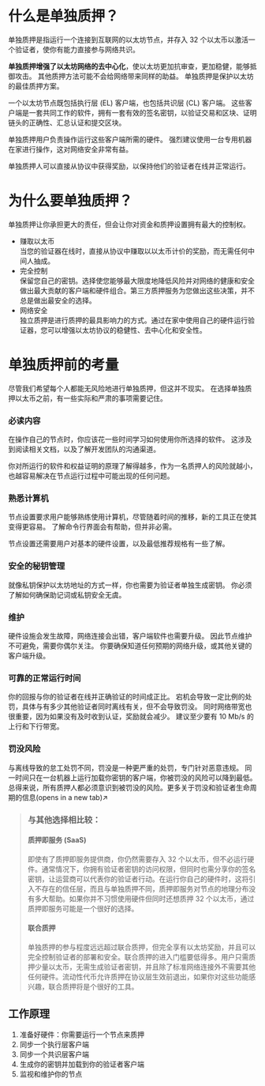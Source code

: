 # 什么是单独质押？
单独质押是指运行一个连接到互联网的以太坊节点，并存入 32 个以太币以激活一个验证者，使你有能力直接参与网络共识。

**单独质押增强了以太坊网络的去中心化**，使以太坊更加抗审查，更加稳健，能够抵御攻击。 其他质押方法可能不会给网络带来同样的助益。 单独质押是保护以太坊的最佳质押方案。

一个以太坊节点既包括执行层 (EL) 客户端，也包括共识层 (CL) 客户端。 这些客户端是一套共同工作的软件，拥有一套有效的签名密钥，以验证交易和区块、证明链头的正确性、汇总认证和提交区块。

单独质押用户负责操作运行这些客户端所需的硬件。 强烈建议使用一台专用机器在家进行操作，这对网络安全非常有益。

单独质押人可以直接从协议中获得奖励，以保持他们的验证者在线并正常运行。

# 为什么要单独质押？
单独质押让你承担更大的责任，但会让你对资金和质押设置拥有最大的控制权。
- 赚取以太币  
  当您的验证器在线时，直接从协议中赚取以以太币计价的奖励，而无需任何中间人抽成。
- 完全控制  
  保留您自己的密钥。选择使您能够最大限度地降低风险并对网络的健康和安全做出最大贡献的客户端和硬件组合。第三方质押服务为您做出这些决策，并不总是做出最安全的选择。
- 网络安全  
  独立质押是进行质押的最具影响力的方式。通过在家中使用自己的硬件运行验证器，您可以增强以太坊协议的稳健性、去中心化和安全性。

# 单独质押前的考量
尽管我们希望每个人都能无风险地进行单独质押，但这并不现实。 在选择单独质押以太币之前，有一些实际和严肃的事项需要记住。

### 必读内容
在操作自己的节点时，你应该花一些时间学习如何使用你所选择的软件。 这涉及到阅读相关文档，以及了解开发团队的沟通渠道。

你对所运行的软件和权益证明的原理了解得越多，作为一名质押人的风险就越小，也越容易解决在节点运行过程中可能出现的任何问题。

### 熟悉计算机
节点设置要求用户能够熟练使用计算机，尽管随着时间的推移，新的工具正在使其变得更容易。 了解命令行界面会有帮助，但并非必需。

节点设置还需要用户对基本的硬件设置，以及最低推荐规格有一些了解。

### 安全的秘钥管理
就像私钥保护以太坊地址的方式一样，你也需要为验证者单独生成密钥。 你必须了解如何确保助记词或私钥安全无虞。

### 维护
硬件设施会发生故障，网络连接会出错，客户端软件也需要升级。 因此节点维护不可避免，需要你偶尔关注。 你要确保知道任何预期的网络升级，或其他关键的客户端升级。

### 可靠的正常运行时间
你的回报与你的验证者在线并正确验证的时间成正比。 宕机会导致一定比例的处罚，具体与有多少其他验证者同时离线有关，但不会导致罚没。 同时网络带宽也很重要，因为如果没有及时收到认证，奖励就会减少。 建议至少要有 10 Mb/s 的上行和下行带宽。

### 罚没风险
与离线导致的怠工处罚不同，罚没是一种更严重的处罚，专门针对恶意违规。 同一时间只在一台机器上运行加载你密钥的客户端，你被罚没的风险可以降到最低。 总得来说，所有质押人都必须意识到被罚没的风险。更多关于罚没和验证者生命周期的信息(opens in a new tab)↗

> ### 与其他选择相比较：
> #### 质押即服务 (SaaS)
> 
> 即使有了质押即服务提供商，你仍然需要存入 32 个以太币，但不必运行硬件。通常情况下，你拥有验证者密钥的访问权限，但同时也需分享你的签名密钥，让运营商可以代表你的验证者行动。在运行你自己的硬件时，这将引入不存在的信任层，而且与单独质押不同，质押即服务对节点的地理分布没有多大帮助。如果你并不习惯使用硬件但同时还想质押 32 个以太币，通过质押即服务可能是一个很好的选择。
> 
> #### 联合质押
> 单独质押的参与程度远远超过联合质押，但完全享有以太坊奖励，并且可以完全控制验证者的部署和安全。联合质押的进入门槛要低得多。用户只需质押少量以太币，无需生成验证者密钥，并且除了标准网络连接外不需要其他任何硬件。流动性代币允许质押在协议层生效前退出，如果你对这些功能感兴趣，联合质押将是个很好的工具。

## 工作原理
1. 准备好硬件：你需要运行一个节点来质押
2. 同步一个执行层客户端
3. 同步一个共识层客户端
4. 生成你的密钥并加载到你的验证者客户端
5. 监视和维护你的节点














